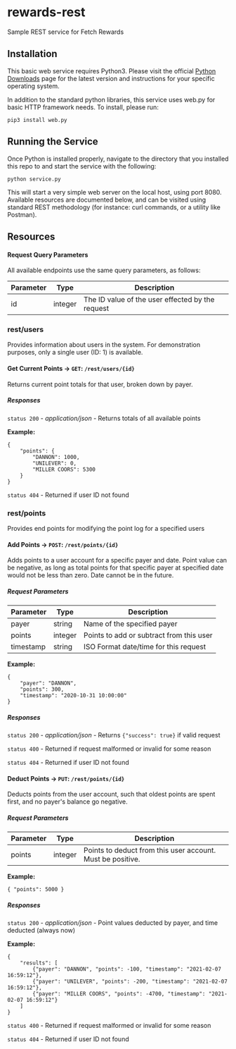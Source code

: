 # rewards-rest
Sample REST service for Fetch Rewards

## Installation

This basic web service requires Python3. Please visit the official [Python Downloads](https://www.python.org/downloads/) page for the latest version and instructions for your specific operating system.

In addition to the standard python libraries, this service uses web.py for basic HTTP framework needs. To install, please run:

    pip3 install web.py

## Running the Service

Once Python is installed properly, navigate to the directory that you installed this repo to and start the service with the following:

    python service.py

This will start a very simple web server on the local host, using port 8080. Available resources are documented below, and can be visited using standard REST methodology (for instance: curl commands, or a utility like Postman).

## Resources

#### Request Query Parameters

All available endpoints use the same query parameters, as follows:

Parameter | Type | Description
--- | --- | ---
id | integer | The ID value of the user effected by the request

### rest/users

Provides information about users in the system. For demonstration purposes, only a single user (ID: 1) is available.

#### Get Current Points -> `GET`: `/rest/users/{id}`

Returns current point totals for that user, broken down by payer.

##### Responses

`status 200` - *application/json* - Returns totals of all available points

**Example:**

    {
        "points": {
            "DANNON": 1000,
            "UNILEVER": 0,
            "MILLER COORS": 5300
        }
    }

`status 404` - Returned if user ID not found


### rest/points

Provides end points for modifying the point log for a specified users

#### Add Points -> `POST`: `/rest/points/{id}`

Adds points to a user account for a specific payer and date. Point value can be negative, as long as total points for that specific payer at specified date would not be less than zero. Date cannot be in the future.

##### Request Parameters

Parameter | Type | Description
--- | --- | ---
payer | string | Name of the specified payer
points | integer | Points to add or subtract from this user
timestamp | string | ISO Format date/time for this request

**Example:**

    {
        "payer": "DANNON",
        "points": 300,
        "timestamp": "2020-10-31 10:00:00"
    }

##### Responses

`status 200` - *application/json* - Returns `{"success": true}` if valid request

`status 400` - Returned if request malformed or invalid for some reason

`status 404` - Returned if user ID not found


#### Deduct Points -> `PUT`: `/rest/points/{id}`

Deducts points from the user account, such that oldest points are spent first, and no payer's balance go negative.

##### Request Parameters

Parameter | Type | Description
--- | --- | ---
points | integer | Points to deduct from this user account. Must be positive.

**Example:**

    { "points": 5000 }

##### Responses

`status 200` - *application/json* - Point values deducted by payer, and time deducted (always now)

**Example:**

    {
        "results": [
            {"payer": "DANNON", "points": -100, "timestamp": "2021-02-07 16:59:12"}, 
            {"payer": "UNILEVER", "points": -200, "timestamp": "2021-02-07 16:59:12"}, 
            {"payer": "MILLER COORS", "points": -4700, "timestamp": "2021-02-07 16:59:12"}
        ]
    }

`status 400` - Returned if request malformed or invalid for some reason

`status 404` - Returned if user ID not found